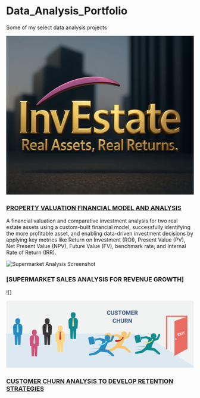# Data_Analysis_Portfolio
Some of my select data analysis projects


![InvEstate Screenshot](https://github.com/Gracefullcst/Property_Valuation_Financial_Model/blob/main/InvEstate.jpg)
### [PROPERTY VALUATION FINANCIAL MODEL AND ANALYSIS](https://github.com/Gracefullcst/Property_Valuation_Financial_Model)
A financial valuation and comparative investment analysis for two real estate assets using a custom-built financial model, successfully identifying the more profitable asset, and enabling data-driven investment decisions by applying key metrics like Return on Investment (ROI), Present Value (PV), Net Present Value (NPV), Future Value (FV), benchmark rate, and Internal Rate of Return (IRR).

![Supermarket Analysis Screenshot](https://github.com/JB-Obi/Supermarket_Sales_Analysis/blob/main/Supermarket%20Analysis%20Screenshot.jpg)
### [SUPERMARKET SALES ANALYSIS FOR REVENUE GROWTH]
![]


![Customer Churn Image](https://github.com/JB-Obi/Customer_Churn_Analysis/blob/main/Customer%20churn%20image.png)
### [CUSTOMER CHURN ANALYSIS TO DEVELOP RETENTION STRATEGIES](https://github.com/JB-Obi/Customer_Churn_Analysis)
